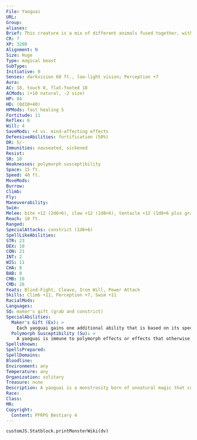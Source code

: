```yaml
---
File: Yaoguai
URL: 
Group: 
aliases: 
Brief: This creature is a mix of different animals fused together, with a bear's torso and head, clawed ape legs, and a furred tentacle arm.
CR: 7
XP: 3200
Alignment: N
Size: Huge
Type: magical beast
SubType: 
Initiative: 0
Senses: darkvision 60 ft., low-light vision; Perception +7
Aura: 
AC: 18, touch 8, flat-footed 18
ACMods: (+10 natural, -2 size)
HP: 84
HD: (8d10+40)
HPMods: fast healing 5
Fortitude: 11
Reflex: 6
Will: 4
SaveMods: +4 vs. mind-affecting effects
DefensiveAbilities: fortification (50%)
DR: 5/-
Immunities: nauseated, sickened
Resist: 
SR: 18
Weaknesses: polymorph susceptibility
Space: 15 ft.
Speed: 40 ft.
MoveMods: 
Burrow: 
Climb: 
Fly: 
Maneuverability: 
Swim: 
Melee: bite +12 (2d6+6), claw +12 (1d8+6), tentacle +12 (1d8+6 plus grab)
Reach: 10 ft.
Ranged: 
SpecialAttacks: constrict (1d6+6)
SpellLikeAbilities: 
STR: 23
DEX: 10
CON: 21
INT: 2
WIS: 11
CHA: 8
BAB: 8
CMB: 16
CMD: 26
Feats: Blind-Fight, Cleave, Iron Will, Power Attack
Skills: Climb +11, Perception +7, Swim +11
RacialMods: 
Languages: 
SQ: maker's gift (grab and constrict)
SpecialAbilities:
  Maker's Gift (Ex): >
    Each yaoguai gains one additional ability that is based on its specific form. Typical additional yaoguai abilities include the following. Flight: The yaoguai gains a fly speed of 30 feet (clumsy). Grab and Constrict: The yaoguai's tentacle attack gains grab and constrict. The creature's constrict damage is equal to its slam damage plus its Strength bonus. Poison: One claw or tentacle attack is replaced with a sting attack (same damage as the replaced attack) plus poison. Poison Sting- injury; save Fort DC 19; frequency 1/round for 6 rounds; effect 1d2 Strength damage; cure 1 save. The save DC is Constitution-based.  Pounce and Rake: The yaoguai gains pounce and rake (2 claws +14, 1d8+7). Quills: A creature attacking the yaoguai with a melee weapon, an unarmed strike, or a natural weapon takes 1d8+7 points of piercing damage from the yaoguai's quills. Melee weapons with reach do not endanger their users in this way. Trample: The yaoguai gains a trample attack that deals an amount of damage equal to its claw damage plus 1-1/2 times its Strength modifier.
  Polymorph Susceptibility (Su): >
    A yaoguai is immune to polymorph effects or effects that otherwise change its shape, but the attempt to alter its shape causes it great pain and it must attempt a saving throw if the effect allows it. If it fails its save or the effect doesn't allow a saving throw, the yaoguai is staggered and loses its damage reduction and fast healing for 1d4 rounds.
SpellsKnown: 
SpellsPrepared: 
SpellDomains: 
Bloodline: 
Environment: any
Temperature: any
Organization: solitary
Treasure: none
Description: A yaoguai is a monstrosity born of unnatural magic that combines several creatures into one body, creating a deformed, mismatched monster that slays and escapes its creator as soon as possible. No two yaoguai look the same, but most have similar abilities. Invariably, the torment of its genesis and the ongoing pain of its existence leave a yaoguai violently insane and prone to attacking at the slightest provocation.
Race: 
Class: 
MR: 
Copyright:
  Content: PFRPG Bestiary 4
---
```

```dataviewjs
customJS.Statblock.printMonsterWiki(dv)
```
